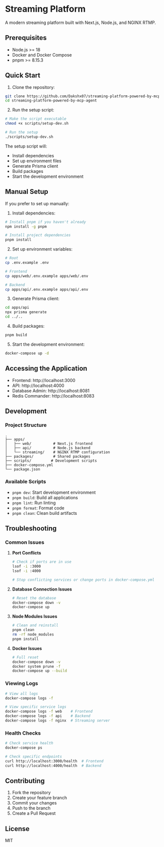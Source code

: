 # Streaming Platform

A modern streaming platform built with Next.js, Node.js, and NGINX RTMP.

## Prerequisites

- Node.js >= 18
- Docker and Docker Compose
- pnpm >= 8.15.3

## Quick Start

1. Clone the repository:
```bash
git clone https://github.com/Dakshx07/streaming-platform-powered-by-mcp-agent.git
cd streaming-platform-powered-by-mcp-agent
```

2. Run the setup script:
```bash
# Make the script executable
chmod +x scripts/setup-dev.sh

# Run the setup
./scripts/setup-dev.sh
```

The setup script will:
- Install dependencies
- Set up environment files
- Generate Prisma client
- Build packages
- Start the development environment

## Manual Setup

If you prefer to set up manually:

1. Install dependencies:
```bash
# Install pnpm if you haven't already
npm install -g pnpm

# Install project dependencies
pnpm install
```

2. Set up environment variables:
```bash
# Root
cp .env.example .env

# Frontend
cp apps/web/.env.example apps/web/.env

# Backend
cp apps/api/.env.example apps/api/.env
```

3. Generate Prisma client:
```bash
cd apps/api
npx prisma generate
cd ../..
```

4. Build packages:
```bash
pnpm build
```

5. Start the development environment:
```bash
docker-compose up -d
```

## Accessing the Application

- Frontend: http://localhost:3000
- API: http://localhost:4000
- Database Admin: http://localhost:8081
- Redis Commander: http://localhost:8083

## Development

### Project Structure

```
.
├── apps/
│   ├── web/          # Next.js frontend
│   ├── api/          # Node.js backend
│   └── streaming/    # NGINX RTMP configuration
├── packages/         # Shared packages
├── scripts/         # Development scripts
├── docker-compose.yml
└── package.json
```

### Available Scripts

- `pnpm dev`: Start development environment
- `pnpm build`: Build all applications
- `pnpm lint`: Run linting
- `pnpm format`: Format code
- `pnpm clean`: Clean build artifacts

## Troubleshooting

### Common Issues

1. **Port Conflicts**
   ```bash
   # Check if ports are in use
   lsof -i :3000
   lsof -i :4000
   
   # Stop conflicting services or change ports in docker-compose.yml
   ```

2. **Database Connection Issues**
   ```bash
   # Reset the database
   docker-compose down -v
   docker-compose up
   ```

3. **Node Modules Issues**
   ```bash
   # Clean and reinstall
   pnpm clean
   rm -rf node_modules
   pnpm install
   ```

4. **Docker Issues**
   ```bash
   # Full reset
   docker-compose down -v
   docker system prune -f
   docker-compose up --build
   ```

### Viewing Logs

```bash
# View all logs
docker-compose logs -f

# View specific service logs
docker-compose logs -f web    # Frontend
docker-compose logs -f api    # Backend
docker-compose logs -f nginx  # Streaming server
```

### Health Checks

```bash
# Check service health
docker-compose ps

# Check specific endpoints
curl http://localhost:3000/health  # Frontend
curl http://localhost:4000/health  # Backend
```

## Contributing

1. Fork the repository
2. Create your feature branch
3. Commit your changes
4. Push to the branch
5. Create a Pull Request

## License

MIT